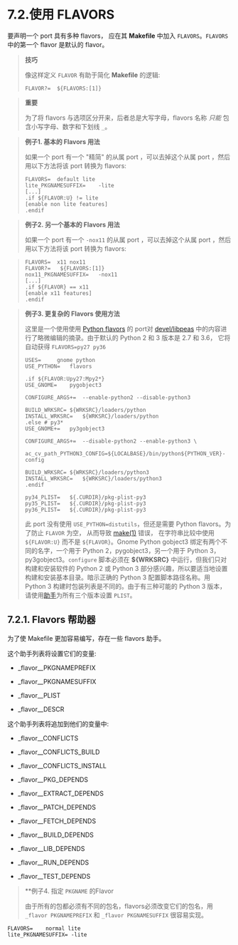 # 7.2.使用 FLAVORS

要声明一个 port 具有多种 flavors， 应在其 **Makefile** 中加入 `FLAVORS`。`FLAVORS` 中的第一个 flavor 是默认的 flavor。

>**技巧**
>
> 像这样定义 `FLAVOR` 有助于简化 **Makefile** 的逻辑:
>
> ```
> FLAVOR?=	${FLAVORS:[1]}
> ```

>**重要**
>
> 为了将 flavors 与选项区分开来，后者总是大写字母，flavors 名称 *只能* 包含小写字母、数字和下划线 `_`。

> **例子1. 基本的 Flavors 用法**
>
> 如果一个 port 有一个 "精简" 的从属 port ，可以去掉这个从属 port ，然后用以下方法将该 port 转换为 flavors:
>
> ```
> FLAVORS=	default lite
>lite_PKGNAMESUFFIX=	-lite
>[...]
>.if ${FLAVOR:U} != lite
>[enable non lite features]
>.endif
> ```

> **例子2. 另一个基本的 Flavors 用法**
>
> 如果一个 port 有一个 `-nox11` 的从属 port ，可以去掉这个从属 port ，然后用以下方法将该 port 转换为 flavors:

> ```
> FLAVORS=	x11 nox11
>FLAVOR?=	${FLAVORS:[1]}
>nox11_PKGNAMESUFFIX=	-nox11
>[...]
>.if ${FLAVOR} == x11
>[enable x11 features]
>.endif
> ```

> **例子3. 更复杂的 Flavors 使用方法**
>
> 这里是一个使用使用 [Python flavors](https://docs.freebsd.org/en/books/porters-handbook/flavors/#flavors-auto-python) 的 port对 [devel/libpeas](https://cgit.freebsd.org/ports/tree/devel/libpeas/pkg-descr) 中的内容进行了略微编辑的摘录。由于默认的 Python 2 和 3 版本是 2.7 和 3.6， 它将自动获得 `FLAVORS=py27 py36`
>
> ```
> USES=		gnome python
> USE_PYTHON=	flavors
>
> .if ${FLAVOR:Upy27:Mpy2*}
> USE_GNOME=	pygobject3
>
> CONFIGURE_ARGS+=	--enable-python2 --disable-python3
>
> BUILD_WRKSRC=	${WRKSRC}/loaders/python
> INSTALL_WRKSRC=	${WRKSRC}/loaders/python
> .else # py3*
> USE_GNOME+=	py3gobject3
>
> CONFIGURE_ARGS+=	--disable-python2 --enable-python3 \
> 			ac_cv_path_PYTHON3_CONFIG=${LOCALBASE}/bin/python${PYTHON_VER}-config
>
> BUILD_WRKSRC=	${WRKSRC}/loaders/python3
> INSTALL_WRKSRC=	${WRKSRC}/loaders/python3
> .endif
>
> py34_PLIST=	${.CURDIR}/pkg-plist-py3
> py35_PLIST=	${.CURDIR}/pkg-plist-py3
> py36_PLIST=	${.CURDIR}/pkg-plist-py3
> ```
>
> 此 port 没有使用 `USE_PYTHON=distutils`，但还是需要 Python flavors。为了防止 `FLAVOR` 为空， 从而导致 [make(1)](https://www.freebsd.org/cgi/man.cgi?query=make&sektion=1&format=html) 错误， 在字符串比较中使用 `${FLAVOR:U}` 而不是 `${FLAVOR}`。Gnome Python gobject3 绑定有两个不同的名字，一个用于 Python 2，pygobject3，另一个用于 Python 3，py3gobject3。`configure` 脚本必须在 **${WRKSRC}** 中运行，但我们只对构建和安装软件的 Python 2 或 Python 3 部分感兴趣，所以要适当地设置构建和安装基本目录。暗示正确的 Python 3 配置脚本路径名称。用 Python 3 构建时包装列表是不同的。由于有三种可能的 Python 3 版本，请使用[助手](https://docs.freebsd.org/en/books/porters-handbook/flavors/#flavors-using-helpers)为所有三个版本设置 `PLIST`。

## 7.2.1. Flavors 帮助器

为了使 Makefile 更加容易编写，存在一些 flavors 助手。

这个助手列表将设置它们的变量:

* _flavor__PKGNAMEPREFIX

* _flavor__PKGNAMESUFFIX

* _flavor__PLIST

* _flavor__DESCR

这个助手列表将追加到他们的变量中:

* _flavor__CONFLICTS

* _flavor__CONFLICTS_BUILD

* _flavor__CONFLICTS_INSTALL

* _flavor__PKG_DEPENDS

* _flavor__EXTRACT_DEPENDS

* _flavor__PATCH_DEPENDS

* _flavor__FETCH_DEPENDS

* _flavor__BUILD_DEPENDS

* _flavor__LIB_DEPENDS

* _flavor__RUN_DEPENDS

* _flavor__TEST_DEPENDS

> **例子4. 指定 `PKGNAME` 的Flavor
>
> 由于所有的包都必须有不同的包名，flavors必须改变它们的包名，用 `_flavor PKGNAMEPREFIX` 和 `_flavor PKGNAMESUFFIX` 很容易实现。

```
FLAVORS=	normal lite
lite_PKGNAMESUFFIX=	-lite
```
